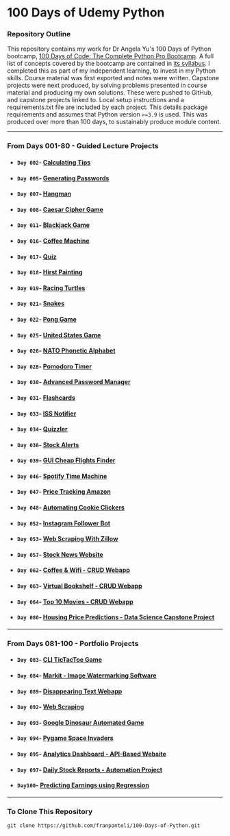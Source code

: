  # 100 Days of Udemy Python 

### Repository Outline 
This repository contains my work for Dr Angela Yu's 100 Days of Python bootcamp, [100 Days of Code: The Complete Python Pro Bootcamp](https://www.udemy.com/course/100-days-of-code/?kw=100+day&src=sac&couponCode=ACCAGE0923). A full list of concepts covered by the bootcamp are contained in [its syllabus](https://github.com/franpanteli/100-Days-of-Python/blob/main/syllabus.pdf). I completed this as part of my independent learning, to invest in my Python skills. Course material was first exported and notes were written. Capstone projects were next produced, by solving problems presented in course material and producing my own solutions. These were pushed to GitHub, and capstone projects linked to. Local setup instructions and a requirements.txt file are included by each project. This details package requirements and assumes that Python version `>=3.9` is used. This was produced over more than 100 days, to sustainably produce module content.
___

### From **Days 001-80** - Guided Lecture Projects
- #### `Day 002`- [Calculating Tips](./Days%20001-005/Day_002/)
- #### `Day 005`- [Generating Passwords](./Days%20001-005/Day_005/)
- #### `Day 007`- [Hangman](./Days%20006-010/Day_007/)
- #### `Day 008`- [Caesar Cipher Game](./Days%20006-010/Day_008/)
- #### `Day 011`- [Blackjack Game](./Days%20011-015/Day_011/)
- #### `Day 016`- [Coffee Machine](./Days%20016-020/Day_016/)
- #### `Day 017`- [Quiz](./Days%20016-020/Day_017/)
- #### `Day 018`- [Hirst Painting](./Days%20016-020/Day_018/)
- #### `Day 019`- [Racing Turtles](./Days%20016-020/Day_019/)
- #### `Day 021`- [Snakes](./Days%20021-025/Day_021/)
- #### `Day 022`- [Pong Game](./Days%20021-025/Day_022/)
- #### `Day 025`- [United States Game](./Days%20021-025/Day_025/)
- #### `Day 026`- [NATO Phonetic Alphabet](./Days%20026-030/Day_026/)
- #### `Day 028`- [Pomodoro Timer](./Days%20026-030/Day_028/)
- #### `Day 030`- [Advanced Password Manager](./Days%20026-030/Day_030/)
- #### `Day 031`- [Flashcards](./Days%20031-035/Day_031/)
- #### `Day 033`- [ISS Notifier](./Days%20031-035/Day_033/)
- #### `Day 034`- [Quizzler](./Days%20031-035/Day_034/)
- #### `Day 036`- [Stock Alerts](./Days%20036-040/Day_036/)
- #### `Day 039`- [GUI Cheap Flights Finder](./Days%20036-040/Day_039/)
- #### `Day 046`- [Spotify Time Machine](./Days%20041-046/Day_046/)
- #### `Day 047`- [Price Tracking Amazon](./Days%20047-050/Day_047/)
- #### `Day 048`- [Automating Cookie Clickers](./Days%20047-050/Day_048/)
- #### `Day 052`- [Instagram Follower Bot](./Days%20051-055/Day_052/)
- #### `Day 053`- [Web Scraping With Zillow](./Days%20051-055/Day_053/)
- #### `Day 057`- [Stock News Website](./Days%20056-060/Day_057/)
- #### `Day 062`- [Coffee & Wifi - CRUD Webapp](./Days%20061-065/Day_062/)
- #### `Day 063`- [Virtual Bookshelf - CRUD Webapp](./Days%20061-065/Day_063/)
- #### `Day 064`- [Top 10 Movies - CRUD Webapp](./Days%20061-065/Day_064/)
- #### `Day 080`- [Housing Price Predictions - Data Science Capstone Project](./Days%20076-080/Day_080/)

___

### From **Days 081-100** - Portfolio Projects
- #### `Day 083`- [CLI TicTacToe Game](./Days%20081-085/Day_083/)
- #### `Day 084`- [Markit - Image Watermarking Software](./Days%20081-085/Day_084/)
- #### `Day 089`- [Disappearing Text Webapp](./Days%20086-090/Day_089/)
- #### `Day 092`- [Web Scraping](./Days%20091-095/Day_092/)
- #### `Day 093`- [Google Dinosaur Automated Game](./Days%20091-095/Day_093/)
- #### `Day 094`- [Pygame Space Invaders](./Days%20091-095/Day_094/)
- #### `Day 095`- [Analytics Dashboard - API-Based Website](./Days%20091-095/Day_095/)
- #### `Day 097`- [Daily Stock Reports - Automation Project](./Days%20096-100/Day_097/)
- #### `Day100`- [Predicting Earnings using Regression](./Days%20096-100/Day_100/)
___
### To Clone This Repository 
```
git clone https://github.com/franpanteli/100-Days-of-Python.git
